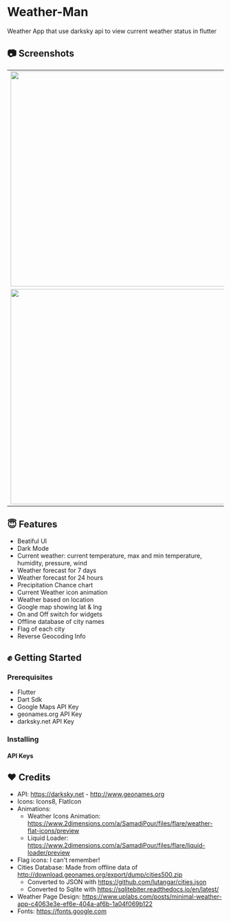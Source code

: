 # Weather-Man
Weather App that use darksky api to view current weather status in flutter

## :camera: Screenshots

<table>
  <tr>
    <td>
  <img width="500px" src="https://github.com/SamadiPour/Weather-Man/blob/master/Screenshots/1.png">
    </td>
    <td>
  <img width="500px" src="https://github.com/SamadiPour/Weather-Man/blob/master/Screenshots/2.png">
    </td>
    <td>
  <img width="500px" src="https://github.com/SamadiPour/Weather-Man/blob/master/Screenshots/3.png">
    </td>
    <td>
  <img width="500px" src="https://github.com/SamadiPour/Weather-Man/blob/master/Screenshots/4.png">
    </td>
  </tr>
  <tr>
    <td>
  <img width="500px" src="https://github.com/SamadiPour/Weather-Man/blob/master/Screenshots/5.png">
    </td>
    <td>
  <img width="500px" src="https://github.com/SamadiPour/Weather-Man/blob/master/Screenshots/6.png">
    </td>
    <td>
  <img width="500px" src="https://github.com/SamadiPour/Weather-Man/blob/master/Screenshots/7.png">
    </td>
    <td>
  <img width="500px" src="https://github.com/SamadiPour/Weather-Man/blob/master/Screenshots/8.png">
    </td>
</table>


## :innocent: Features

* Beatiful UI
* Dark Mode
* Current weather: current temperature, max and min temperature, humidity, pressure, wind
* Weather forecast for 7 days
* Weather forecast for 24 hours
* Precipitation Chance chart
* Current Weather icon animation
* Weather based on location
* Google map showing lat & lng  
* On and Off switch for widgets
* Offline database of city names
* Flag of each city
* Reverse Geocoding Info

## :fist: Getting Started

### Prerequisites
- Flutter
- Dart Sdk
- Google Maps API Key
- geonames.org API Key
- darksky.net API Key

### Installing
#### API Keys


## :heart: Credits
- API: https://darksky.net - http://www.geonames.org
- Icons: Icons8, FlatIcon
- Animations:
    - Weather Icons Animation: https://www.2dimensions.com/a/SamadiPour/files/flare/weather-flat-icons/preview
    - Liquid Loader: https://www.2dimensions.com/a/SamadiPour/files/flare/liquid-loader/preview
- Flag icons: I can't remember!
- Cities Database: Made from offline data of http://download.geonames.org/export/dump/cities500.zip
    - Converted to JSON with https://github.com/lutangar/cities.json
    - Converted to Sqlite with https://sqlitebiter.readthedocs.io/en/latest/
- Weather Page Design: https://www.uplabs.com/posts/minimal-weather-app-c4063e3e-ef6e-404a-af6b-1a04f069b122
- Fonts: https://fonts.google.com
